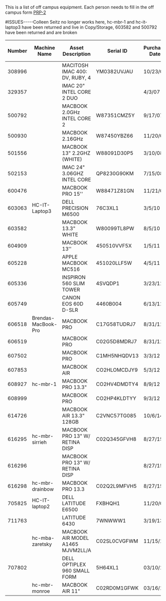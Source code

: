 This is a list of off campus equipment.
Each person needs to fill in the off campus form [PRP-2](http://www.uh.edu/finance/Departments/Property%20Management/PRP-2.xls)

#ISSUES-----Colleen Seitz no longer works here, hc-mbr-1 and hc-it-laptop3 have been returned and live in Copy/Storage,
603582 and 500792 have been returned and are broken

| Number | Machine Name      | Asset Description                 | Serial ID    | Purchase Date | Assignee              | Returned to Campus |
|--------|-------------------|-----------------------------------|--------------|---------------|-----------------------|--------------------|
| 308996 |                   | MACITOSH IMAC 400: DV, RUBY, 4    | YM0382UVJAU  | 10/23/00      | Zaretsky,Robert D     |                    |
| 329357 |                   | IMAC 20" INTEL CORE 2 DUO         |              | 4/3/07        | Monroe,William        |                    |
| 500792 |                   | MACBOOK 2.0GHz INTEL CORE 2       | W87351CMZ5Y  | 9/17/07       | Zaretsky,Robert D     | Yes, in 212K        |
| 500930 |                   | MACBOOK 2.16GHz                   | W87450YBZ66  | 11/20/07      | Estess,Ted L          |                    |
| 501556 |                   | MACBOOK 13" 2.2GHZ (WHITE)        | W88091D30P5  | 3/10/08       | Newman,Anna P         |                    |
| 502153 |                   | IMAC 24" 3.06GHZ INTEL CORE       | QP8230G90KM  | 7/15/08       | Estess,Ted L          |                    |
| 600476 |                   | MACBOOK PRO 15''                  | W88471Z81GN  | 11/21/08      | Valier,Helen K        |                    |
| 603063 | HC-IT-Laptop3     | DELL PRECISION M6500              | 76C3XL1      | 3/5/10        | Santee, Ornela        | Yes, in 212K        |
| 603582 |                   | MACBOOK 13.3" WHITE               | W80099TL8PW  | 8/5/10        | Zaretsky,Robert D     | Yes, in 212K        |
| 604909 |                   | MACBOOK 13''                      | 450510VVF5X  | 1/5/11        | Armstrong,Richard H   |                    |
| 605228 |                   | APPLE MACBOOK MC516               | 451020LLF5W  | 4/5/11        | LeVeaux,Christine     |                    |
| 605336 |                   | INSPIRON 560 SLIM TOWER           | 4SVQDP1      | 3/23/11       | Bailey,Jeremy D       |                    |
| 605749 |                   | CANON EOS 60D D-SLR               | 4460B004     | 6/13/11       | Armstrong,Richard H   |                    |
| 606518 |Brendas-MacBook-Pro| MACBOOK PRO                       | C17G58TUDRJ7 | 8/31/11       | Rhoden,Brenda         |                    |
| 606519 |                   | MACBOOK PRO                       | C02G5D8MDRJ7 | 8/31/11       | Bhojani,Sarah         |                    |
| 607502 |                   | MACBOOK PRO                       | C1MH5NHQDV13 | 3/3/12        | Bailey,Jeremy D       |                    |
| 607853 |                   | MACBOOK AIR                       | CO2HLOMCDJY9 | 5/3/12        | Armstrong,Richard H   |                    |
| 608927 | hc-mbr-1          | MACBOOK PRO 13.3"                 | CO2HV4DMDTY4 | 8/9/12        | Hamilton, Andrew      | Yes, in 212K       |
| 608999 |                   | MACBOOK PRO                       | CO2HP4KLDTYY | 9/3/12        | Myrick,Keri D         |                    |
| 614726 |                   | MACBOOK AIR 13.3" 128GB           | C2VNC57TG085 | 10/6/14       | Nuila,Ricardo Ernesto |                    |
| 616295 | hc-mbr-sirrieh    | MACBOOK PRO 13" W/ RETINA DISP    | C02Q345GFVH8 | 8/27/15       | Sirrieh,Rita Evelyn   |                    |
| 616296 |                   | MACBOOK PRO 13" W/ RETINA DISP    |              | 8/27/15       | Seitz,Colleen S       |                    |
| 616298 | hc-mbr-drainbow   | MACBOOK PRO 13.3                  | C02Q2L9MFVH5 | 8/27/15       | Rainbow,David         |                    |
| 705825 | HC-IT-laptop2     | DELL LATITUDE E6500               | FXBHQH1      | 11/20/08      | Gardner, Everette     |                    |
| 711763 |                   | LATITUDE 6430                     | 7WNWWW1      | 3/19/13       | Spring,Sarah          |                    |
|        | hc-mba-zaretsky   | MACBOOK AIR MODEL A1465 MJVM2LL/A | C02SL0CVGFWM | 11/15/16      | Zaretsky, Robert      | Hasn't left yet  |
| 707802 |                   | DELL OPTIPLEX 960 SMALL FORM      | 5H64XL1      | 03/10/10      | Ramirez, Brenda       |                    |
|        | hc-mbr-monroe     | MACBOOK AIR 11"                   | C02RD0M1GFWK | 03/16/16      | Monroe, William       |                    |
